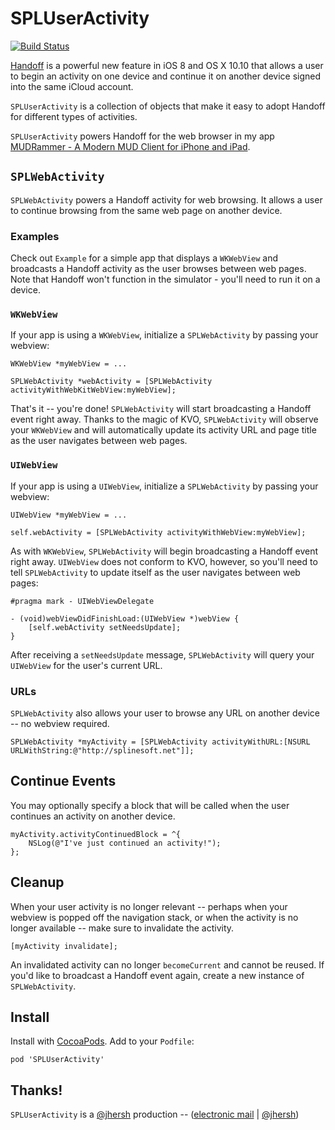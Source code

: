 # SPLUserActivity

[![Build Status](https://travis-ci.org/splinesoft/SPLUserActivity.svg?branch=master)](https://travis-ci.org/splinesoft/SPLUserActivity)

[Handoff](https://developer.apple.com/library/prerelease/ios/documentation/UserExperience/Conceptual/Handoff/AdoptingHandoff/AdoptingHandoff.html) is a powerful new feature in iOS 8 and OS X 10.10 that allows a user to begin an activity on one device and continue it on another device signed into the same iCloud account.

`SPLUserActivity` is a collection of objects that make it easy to adopt Handoff for different types of activities.

`SPLUserActivity` powers Handoff for the web browser in my app [MUDRammer - A Modern MUD Client for iPhone and iPad](https://itunes.apple.com/us/app/mudrammer-a-modern-mud-client/id597157072?mt=8).

## `SPLWebActivity`

`SPLWebActivity` powers a Handoff activity for web browsing. It allows a user to continue browsing from the same web page on another device.

### Examples

Check out `Example` for a simple app that displays a `WKWebView` and broadcasts a Handoff activity as the user browses between web pages. Note that Handoff won't function in the simulator - you'll need to run it on a device.

### `WKWebView`

If your app is using a `WKWebView`, initialize a `SPLWebActivity` by passing your webview:

```objc
WKWebView *myWebView = ...

SPLWebActivity *webActivity = [SPLWebActivity activityWithWebKitWebView:myWebView];
```

That's it -- you're done! `SPLWebActivity` will start broadcasting a Handoff event right away. Thanks to the magic of KVO, `SPLWebActivity` will observe your `WKWebView` and will automatically update its activity URL and page title as the user navigates between web pages.

### `UIWebView`

If your app is using a `UIWebView`, initialize a `SPLWebActivity` by passing your webview:

```objc
UIWebView *myWebView = ...

self.webActivity = [SPLWebActivity activityWithWebView:myWebView];
```

As with `WKWebView`, `SPLWebActivity` will begin broadcasting a Handoff event right away. `UIWebView` does not conform to KVO, however, so you'll need to tell `SPLWebActivity` to update itself as the user navigates between web pages:

```objc
#pragma mark - UIWebViewDelegate

- (void)webViewDidFinishLoad:(UIWebView *)webView {
    [self.webActivity setNeedsUpdate];
}
```

After receiving a `setNeedsUpdate` message, `SPLWebActivity` will query your `UIWebView` for the user's current URL.

### URLs

`SPLWebActivity` also allows your user to browse any URL on another device -- no webview required.

```objc
SPLWebActivity *myActivity = [SPLWebActivity activityWithURL:[NSURL URLWithString:@"http://splinesoft.net"]];
```

## Continue Events

You may optionally specify a block that will be called when the user continues an activity on another device.

```objc
myActivity.activityContinuedBlock = ^{
	NSLog(@"I've just continued an activity!");
};
```

## Cleanup

When your user activity is no longer relevant -- perhaps when your webview is popped off the navigation stack, or when the activity is no longer available -- make sure to invalidate the activity.

```objc
[myActivity invalidate];
```

An invalidated activity can no longer `becomeCurrent` and cannot be reused. If you'd like to broadcast a Handoff event again, create a new instance of `SPLWebActivity`.

## Install

Install with [CocoaPods](http://cocoapods.org). Add to your `Podfile`:

```
pod 'SPLUserActivity'
```

## Thanks!

`SPLUserActivity` is a [@jhersh](https://github.com/jhersh) production -- ([electronic mail](mailto:jon@her.sh) | [@jhersh](https://twitter.com/jhersh))